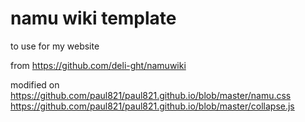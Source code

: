 # namu wiki template

to use for my website

from https://github.com/deli-ght/namuwiki

modified on 
https://github.com/paul821/paul821.github.io/blob/master/namu.css 
https://github.com/paul821/paul821.github.io/blob/master/collapse.js 
